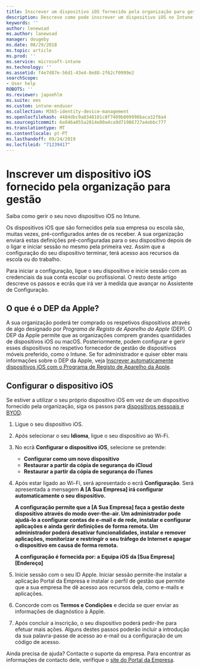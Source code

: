 ```yaml
---
title: Inscrever um dispositivo iOS fornecido pela organização para gestão. | Microsoft Docs
description: Descreve como pode inscrever um dispositivo iOS no Intune que foi comprado e fornecido pela sua organização
keywords: ''
author: lenewsad
ms.author: lanewsad
manager: dougeby
ms.date: 08/29/2018
ms.topic: article
ms.prod: ''
ms.service: microsoft-intune
ms.technology: ''
ms.assetid: f4e7d87e-56d1-43e4-8e88-2f62cf0999e2
searchScope:
- User help
ROBOTS: ''
ms.reviewer: japoehlm
ms.suite: ems
ms.custom: intune-enduser
ms.collection: M365-identity-device-management
ms.openlocfilehash: 4484dbc9a8348101c0f7409b009998baca32f8a4
ms.sourcegitcommit: 6a946a055a2014e00a4ca9d71986727a4ebbc777
ms.translationtype: MT
ms.contentlocale: pt-PT
ms.lasthandoff: 09/24/2019
ms.locfileid: "71239417"
---
```

# <a name="enroll-your-organization-provided-ios-device-in-management"></a>Inscrever um dispositivo iOS fornecido pela organização para gestão

Saiba como gerir o seu novo dispositivo iOS no Intune.  

Os dispositivos iOS que são fornecidos pela sua empresa ou escola são, muitas vezes, pré-configurados antes de os receber. A sua organização enviará estas definições pré-configuradas para o seu dispositivo depois de o ligar e iniciar sessão no mesmo pela primeira vez. Assim que a configuração do seu dispositivo terminar, terá acesso aos recursos da escola ou do trabalho.  

Para iniciar a configuração, ligue o seu dispositivo e inicie sessão com as credenciais da sua conta escolar ou profissional. O resto deste artigo descreve os passos e ecrãs que irá ver à medida que avançar no Assistente de Configuração. 

## <a name="what-is-apple-dep"></a>O que é o DEP da Apple?

A sua organização poderá ter comprado os respetivos dispositivos através de algo designado por *Programa de Registo de Aparelho da Apple* (DEP). O DEP da Apple permite que as organizações comprem grandes quantidades de dispositivos iOS ou macOS. Posteriormente, podem configurar e gerir esses dispositivos no respetivo fornecedor de gestão de dispositivos móveis preferido, como o Intune. Se for administrador e quiser obter mais informações sobre o DEP da Apple, veja [Inscrever automaticamente dispositivos iOS com o Programa de Registo de Aparelho da Apple](https://docs.microsoft.com/intune/device-enrollment-program-enroll-ios).  

## <a name="set-up-your-ios-device"></a>Configurar o dispositivo iOS

Se estiver a utilizar o seu próprio dispositivo iOS em vez de um dispositivo fornecido pela organização, siga os passos para [dispositivos pessoais e BYOD](enroll-your-device-in-intune-ios.md).  

1. Ligue o seu dispositivo iOS.
2. Após selecionar o seu **Idioma**, ligue o seu dispositivo ao Wi-Fi.
3. No ecrã **Configurar o dispositivo iOS**, selecione se pretende:
   - **Configurar como um novo dispositivo**
   - **Restaurar a partir da cópia de segurança do iCloud**
   - **Restaurar a partir da cópia de segurança do iTunes**

4. Após estar ligado ao Wi-Fi, será apresentado o ecrã **Configuração**. Será apresentada a mensagem **A [A Sua Empresa] irá configurar automaticamente o seu dispositivo.**

   **A configuração permite que a [A Sua Empresa] faça a gestão deste dispositivo através do modo over-the-air. Um administrador pode ajudá-lo a configurar contas de e-mail e de rede, instalar e configurar aplicações e ainda gerir definições de forma remota. Um administrador poderá desativar funcionalidades, instalar e remover aplicações, monitorizar e restringir o seu tráfego de Internet e apagar o dispositivo em causa de forma remota.**
 
   **A configuração é fornecida por: a Equipa iOS da [Sua Empresa] [Endereço]**

5. Inicie sessão com o seu ID Apple. Iniciar sessão permite-lhe instalar a aplicação Portal da Empresa e instalar o perfil de gestão que permite que a sua empresa lhe dê acesso aos recursos dela, como e-mails e aplicações.
6. Concorde com os **Termos e Condições** e decida se quer enviar as informações de diagnóstico à Apple.
7. Após concluir a inscrição, o seu dispositivo poderá pedir-lhe para efetuar mais ações. Alguns destes passos poderão incluir a introdução da sua palavra-passe de acesso ao e-mail ou a configuração de um código de acesso.

Ainda precisa de ajuda? Contacte o suporte da empresa. Para encontrar as informações de contacto dele, verifique o [site do Portal da Empresa](https://go.microsoft.com/fwlink/?linkid=2010980).
